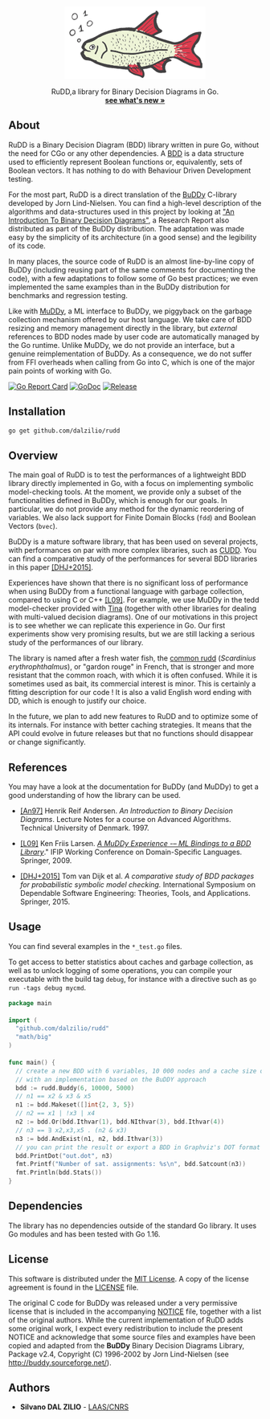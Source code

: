 <!-- PROJECT LOGO -->
<br />

<p align="center">
  <a href="https://github.com/dalzilio/rudd">
    <img src="./docs/rudd1.png" alt="Logo" width="280">
  </a>

  <p align="center">
   RuDD,a library for Binary Decision Diagrams in Go.
    <br />
    <a href="https://github.com/dalzilio/rudd#features"><strong>see what's new »</strong></a>
    <br />
    <!-- <a href="https://github.com/dalzilio/mcc">View Demo</a> -->
  </p>
</p>

## About

RuDD is a Binary Decision Diagram (BDD) library written in pure Go, without the
need for CGo or any other dependencies. A [BDD](https://en.wikipedia.org/wiki/Binary_decision_diagram) is a data structure
used to efficiently represent Boolean functions or, equivalently, sets of
Boolean vectors. It has nothing to do with Behaviour Driven Development testing.

For the most part, RuDD is a direct translation of the
[BuDDy](http://buddy.sourceforge.net/manual/) C-library developed by Jorn
Lind-Nielsen. You can find a high-level description of the algorithms and
data-structures used in this project by looking at ["An Introduction To Binary
Decision Diagrams"](https://www.cs.utexas.edu/~isil/cs389L/bdd.pdf), a Research
Report also distributed as part of the BuDDy distribution. The adaptation was
made easy by the simplicity of its architecture  (in a good sense) and the
legibility of its code.

In many places, the source code of RuDD is an almost line-by-line copy of BuDDy
(including reusing part of the same comments for documenting the code), with a
few adaptations to follow some of Go best practices; we even implemented the
same examples than in the BuDDy distribution for benchmarks and regression
testing.

Like with [MuDDy](https://github.com/kfl/muddy), a ML interface to BuDDy, we
piggyback on the garbage collection mechanism offered by our host language. We
take care of BDD resizing and memory management directly in the library, but
*external* references to BDD nodes made by user code are automatically managed
by the Go runtime. Unlike MuDDy, we do not provide an interface, but a genuine
reimplementation of BuDDy. As a consequence, we do not suffer from FFI overheads
when calling from Go into C, which is one of the major pain points of working
with Go.  

[![Go Report Card](https://goreportcard.com/badge/github.com/dalzilio/rudd)](https://goreportcard.com/report/github.com/dalzilio/rudd)
[![GoDoc](https://godoc.org/github.com/dalzilio/mcc?status.svg)](https://godoc.org/github.com/dalzilio/rudd)
[![Release](https://img.shields.io/github/v/release/dalzilio/rudd)](https://github.com/dalzilio/rudd/releases)

## Installation

```
go get github.com/dalzilio/rudd
```

## Overview

The main goal of RuDD is to test the performances of a lightweight BDD library
directly implemented in Go, with a focus on implementing symbolic model-checking
tools. At the moment, we provide only a subset of the functionalities defined in
BuDDy, which is enough for our goals. In particular, we do not provide any
method for the dynamic reordering of variables. We also lack support for Finite
Domain Blocks (`fdd`) and Boolean Vectors (`bvec`).

BuDDy is a mature software library, that has been used on several projects, with
performances on par with more complex libraries, such as
[CUDD](https://davidkebo.com/cudd). You can find a comparative study of the
performances for several BDD libraries in this paper
[\[DHJ+2015\]](https://www.tvandijk.nl/pdf/2015setta.pdf).

Experiences have shown that there is no significant loss of performance when
using BuDDy from a functional language with garbage collection, compared to
using C or C++
[\[L09\]](https://link.springer.com/content/pdf/10.1007%2F978-3-642-03034-5_3.pdf).
For example, we use MuDDy in the tedd model-checker provided with
[Tina](http://projects.laas.fr/tina/) (together with other libraries for dealing
with multi-valued decision diagrams). One of our motivations in this project is
to see whether we can replicate this experience in Go. Our first experiments
show very promising results, but we are still lacking a serious study of the
performances of our library.

The library is named after a fresh water fish, the [common
rudd](https://en.wikipedia.org/wiki/Common_rudd) (*Scardinius
erythrophthalmus*), or "gardon rouge" in French, that is stronger and more
resistant that the common roach, with which it is often confused. While it is
sometimes used as bait, its commercial interest is minor. This is certainly a
fitting description for our code ! It is also a valid English word ending with
DD, which is enough to justify our choice.

In the future, we plan to add new features to RuDD and to optimize some of its
internals. For instance with  better  caching strategies. It means that the API
could evolve in future releases but that no functions should disappear or change
significantly.

## References

You may have a look at the documentation for BuDDy (and MuDDy) to get a good
understanding of how the library can be used.

* [\[An97\]](https://www.cs.utexas.edu/~isil/cs389L/bdd.pdf) Henrik Reif
  Andersen. *An Introduction to Binary Decision Diagrams*. Lecture Notes for a
  course on Advanced Algorithms. Technical University of Denmark. 1997.

* [\[L09\]](https://link.springer.com/content/pdf/10.1007%2F978-3-642-03034-5_3.pdf)
  Ken Friis Larsen. [*A MuDDy Experience -– ML Bindings to a BDD
  Library*](https://link.springer.com/chapter/10.1007/978-3-642-03034-5_3)."
  IFIP Working Conference on Domain-Specific Languages. Springer,
  2009.

* [\[DHJ+2015\]](https://www.tvandijk.nl/pdf/2015setta.pdf) Tom van Dijk et al.
  *A comparative study of BDD packages for probabilistic symbolic model
  checking.* International Symposium on Dependable Software Engineering:
  Theories, Tools, and Applications. Springer, 2015.

## Usage

You can find several examples in the `*_test.go` files. 

To get access to better statistics about caches and garbage collection, as well
as to unlock logging of some operations, you can compile your executable with
the build tag `debug`, for instance with a directive such as `go run -tags debug
mycmd`.

```go
package main

import (
  "github.com/dalzilio/rudd"
  "math/big"
)

func main() {
  // create a new BDD with 6 variables, 10 000 nodes and a cache size of 5 000 (initially),
  // with an implementation based on the BuDDY approach
  bdd := rudd.Buddy(6, 10000, 5000)
  // n1 == x2 & x3 & x5
  n1 := bdd.Makeset([]int{2, 3, 5})
  // n2 == x1 | !x3 | x4
  n2 := bdd.Or(bdd.Ithvar(1), bdd.NIthvar(3), bdd.Ithvar(4))
  // n3 == ∃ x2,x3,x5 . (n2 & x3)
  n3 := bdd.AndExist(n1, n2, bdd.Ithvar(3))
  // you can print the result or export a BDD in Graphviz's DOT format
  bdd.PrintDot("out.dot", n3)
  fmt.Printf("Number of sat. assignments: %s\n", bdd.Satcount(n3))
  fmt.Println(bdd.Stats())
}
```

## Dependencies

The library has no dependencies outside of the standard Go library. It uses Go
modules and has been tested with Go 1.16.

## License

This software is distributed under the [MIT
License](https://opensource.org/licenses/MIT). A copy of the license agreement
is found in the [LICENSE](./LICENSE.md) file.

The original C code for BuDDy was released under a very permissive license that
is included in the accompanying [NOTICE](./NOTICE) file, together with a list of
the original authors. While the current implementation of RuDD adds some
original work, I expect every redistribution to include the present NOTICE and
acknowledge that some source files and examples have been copied and adapted
from the **BuDDy** Binary Decision Diagrams Library, Package v2.4, Copyright (C)
1996-2002 by Jorn Lind-Nielsen (see <http://buddy.sourceforge.net/>).

## Authors

* **Silvano DAL ZILIO** -  [LAAS/CNRS](https://www.laas.fr/)